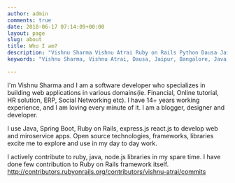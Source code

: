 ```yaml
---
author: admin
comments: true
date: 2010-06-17 07:14:09+00:00
layout: page
slug: about
title: Who I am?
description: "Vishnu Sharma Vishnu Atrai Ruby on Rails Python Dausa Jaipur Bangalore @vishnuatrai"
keywords: "Vishnu Sharma, Vishnu Atrai, Dausa, Jaipur, Bangalore, Java, Spring Boot, Ruby on Rails, Sofrware Engineer, @vishnuatrai"

---
```


I'm Vishnu Sharma and I am a software developer who specializes in building web applications in various domains(ie. Financial, Online tutorial, HR solution, ERP, Social Networking etc). I have 14+ years working experience, and I am loving every minute of it. I am a blogger, designer and developer. 

I use Java, Spring Boot, Ruby on Rails, express.js react.js to develop web and miroservice apps. Open source technologies, frameworks, libraries excite me to explore and use in my day to day work.

I actively contribute to ruby, java, node.js libraries in my spare time. I have done few contribution to Ruby on Rails framework itself. http://contributors.rubyonrails.org/contributors/vishnu-atrai/commits


